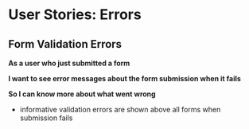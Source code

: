 # User Stories: Errors

## Form Validation Errors


**As a user who just submitted a form**

**I want to see error messages about the form submission when it fails**

**So I can know more about what went wrong**


- informative validation errors are shown above all forms when submission fails


